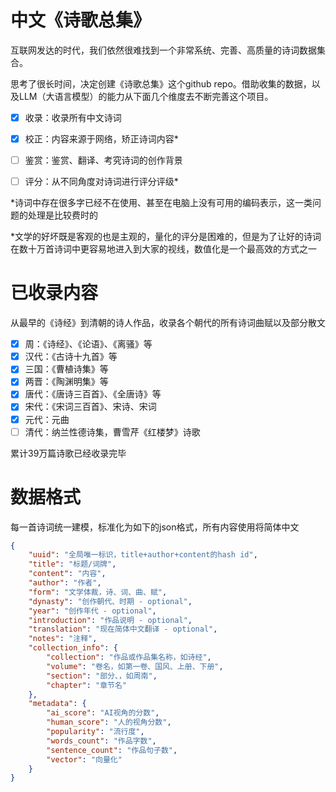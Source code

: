 # 中文《诗歌总集》

  互联网发达的时代，我们依然很难找到一个非常系统、完善、高质量的诗词数据集合。
  
  思考了很长时间，决定创建《诗歌总集》这个github repo。借助收集的数据，以及LLM（大语言模型）的能力从下面几个维度去不断完善这个项目。
  
- [x] 收录：收录所有中文诗词
- [x] 校正：内容来源于网络，矫正诗词内容*
- [ ] 鉴赏：鉴赏、翻译、考究诗词的创作背景
- [ ] 评分：从不同角度对诗词进行评分评级*


*诗词中存在很多字已经不在使用、甚至在电脑上没有可用的编码表示，这一类问题的处理是比较费时的

*文学的好坏既是客观的也是主观的，量化的评分是困难的，但是为了让好的诗词在数十万首诗词中更容易地进入到大家的视线，数值化是一个最高效的方式之一


# 已收录内容
从最早的《诗经》到清朝的诗人作品，收录各个朝代的所有诗词曲赋以及部分散文
- [x] 周：《诗经》、《论语》、《离骚》等
- [x] 汉代：《古诗十九首》等
- [x] 三国：《曹植诗集》等
- [x] 两晋：《陶渊明集》等
- [x] 唐代：《唐诗三百首》、《全唐诗》等
- [x] 宋代：《宋词三百首》、宋诗、宋词
- [x] 元代：元曲
- [ ] 清代：纳兰性德诗集，曹雪芹《红楼梦》诗歌

累计39万篇诗歌已经收录完毕


# 数据格式

每一首诗词统一建模，标准化为如下的json格式，所有内容使用将简体中文
```json
{
    "uuid": "全局唯一标识，title+author+content的hash id",
    "title": "标题/词牌",
    "content": "内容",
    "author": "作者",
    "form": "文学体裁，诗、词、曲、赋",
    "dynasty": "创作朝代、时期 - optional",
    "year": "创作年代 - optional",
    "introduction": "作品说明 - optional",
    "translation": "现在简体中文翻译 - optional",
    "notes": "注释",
    "collection_info": {
        "collection": "作品或作品集名称，如诗经",
        "volume": "卷名，如第一卷、国风、上册、下册",
        "section": "部分、，如周南",
        "chapter": "章节名"
    },
    "metadata": {
        "ai_score": "AI视角的分数",
        "human_score": "人的视角分数",
        "popularity": "流行度",
        "words_count": "作品字数",
        "sentence_count": "作品句子数",
        "vector": "向量化"
    }
}
```



